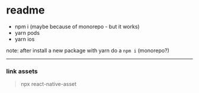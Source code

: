 # readme

- npm i (maybe because of monorepo - but it works)
- yarn pods
- yarn ios

note: after install a new package with yarn do a `npm i` (monorepo?)

---

### link assets

> npx react-native-asset
